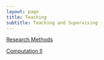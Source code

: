```yaml
---
layout: page
title: Teaching
subtitle: Teaching and Supervising
---
```


[Research Methods](https://weiguangcui.github.io/ResearchMethods)

[Computation II](https://github.com/weiguangcui/ComputationII)
